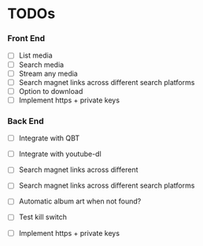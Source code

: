 # TODOs

### Front End
- [ ] List media 
- [ ] Search media
- [ ] Stream any media
- [ ] Search magnet links across different search platforms
- [ ] Option to download
- [ ] Implement https + private keys

### Back End
- [ ] Integrate with QBT
- [ ] Integrate with youtube-dl
- [ ] Search magnet links across different 
- [ ] Search magnet links across different search platforms
- [ ] Automatic album art when not found?
- [ ] Test kill switch
- [ ] Implement https + private keys


